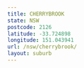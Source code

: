 ```yaml
---
title: CHERRYBROOK
state: NSW
postcode: 2126
latitude: -33.724898
longitude: 151.043941
url: /nsw/cherrybrook/
layout: suburb
---
```

